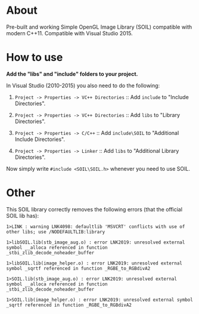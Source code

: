 # About
Pre-built and working Simple OpenGL Image Library (SOIL) compatible with modern C++11. Compatible with Visual Studio 2015.

# How to use
**Add the "libs" and "include" folders to your project.** 

In Visual Studio (2010-2015) you also need to do the following:

1. `Project -> Properties -> VC++ Directories` :: Add `include` to "Include Directories".

2. `Project -> Properties -> VC++ Directories` :: Add `libs` to "Library Directories".

3. `Project -> Properties -> C/C++` :: Add `include\SOIL` to "Additional Include Directories".

4. `Project -> Properties -> Linker` :: Add `libs` to "Additional Library Directories".


Now simply write `#include <SOIL\SOIL.h>` whenever you need to use SOIL.

# Other
This SOIL library correctly removes the following errors (that the official SOIL lib has):

`1>LINK : warning LNK4098: defaultlib 'MSVCRT' conflicts with use of other libs; use /NODEFAULTLIB:library`

`1>libSOIL.lib(stb_image_aug.o) : error LNK2019: unresolved external symbol __alloca referenced in function
_stbi_zlib_decode_noheader_buffer`

`1>libSOIL.lib(image_helper.o) : error LNK2019: unresolved external symbol _sqrtf referenced in function _RGBE_to_RGBdivA2`

`1>SOIL.lib(stb_image_aug.o) : error LNK2019: unresolved external symbol __alloca referenced in function _stbi_zlib_decode_noheader_buffer`

`1>SOIL.lib(image_helper.o) : error LNK2019: unresolved external symbol _sqrtf referenced in function _RGBE_to_RGBdivA2`
